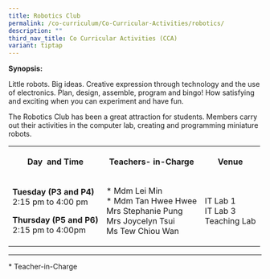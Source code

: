 ```yaml
---
title: Robotics Club
permalink: /co-curriculum/Co-Curricular-Activities/robotics/
description: ""
third_nav_title: Co Curricular Activities (CCA)
variant: tiptap
---
```

<p><strong>Synopsis:</strong>
</p>
<p>Little robots. Big ideas. Creative expression through technology and the
use of electronics. Plan, design, assemble, program and bingo! How satisfying
and exciting when you can experiment and have fun.</p>
<p>The Robotics Club has been a great attraction for students. Members carry
out their activities in the computer lab, creating and programming miniature
robots.</p>
<table style="minWidth: 75px">
<colgroup>
<col>
<col>
<col>
</colgroup>
<tbody>
<tr>
<th rowspan="1" colspan="1">
<p>Day&nbsp; and Time</p>
</th>
<th rowspan="1" colspan="1">
<p>Teachers- in-Charge</p>
</th>
<th rowspan="1" colspan="1">
<p>Venue</p>
</th>
</tr>
<tr>
<td rowspan="1" colspan="1">
<p><strong>Tuesday (P3 and P4)</strong>
<br>2:15 pm to 4:00 pm</p>
<p><strong>Thursday (P5 and P6)</strong>
<br>2:15 pm to 4:00pm</p>
</td>
<td rowspan="1" colspan="1">
<p>* Mdm Lei Min&nbsp;
<br>* Mdm Tan Hwee Hwee
<br>Mrs Stephanie Pung
<br>Mrs Joycelyn Tsui
<br>Ms Tew Chiou Wan</p>
</td>
<td rowspan="1" colspan="1">
<p>IT Lab 1
<br>IT Lab 3
<br>Teaching Lab</p>
</td>
</tr>
</tbody>
</table>
<hr>
<p>* Teacher-in-Charge</p>
<p>
<br>
</p>
<p>
<br>
<br>
</p>